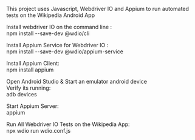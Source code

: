 This project uses Javascript, Webdriver IO and Appium to run automated tests on the Wikipedia Android App

Install webdriver IO on the command line : \
npm install --save-dev @wdio/cli

Install Appium Service for Webdriver IO : \
npm install --save-dev @wdio/appium-service

Install Appium Client: \
npm install appium

Open Android Studio & Start an emulator android device\
Verify its running:\
adb devices

Start Appium Server:\
appium

Run All Webdriver IO Tests on the Wikipedia App:\
npx wdio run wdio.conf.js
